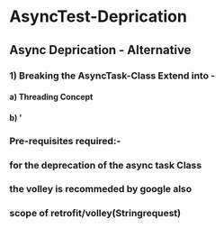 # AsyncTest-Deprication


## Async Deprication - Alternative
### 1) Breaking the AsyncTask-Class Extend into -
####    a) Threading Concept
####    b) '



### Pre-requisites required:-
### for the deprecation of the async task Class 
### the volley is recommeded by google also
### scope of retrofit/volley(Stringrequest)
